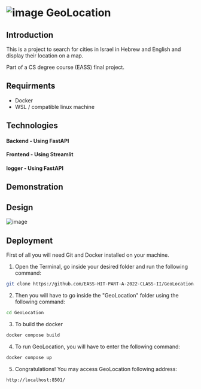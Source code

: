 # ![image](https://user-images.githubusercontent.com/108284950/218310916-06c816d9-47c6-4afe-bb4b-a853b0d09cb1.png)                              GeoLocation  


## Introduction
This is a project to search for cities in Israel in Hebrew and English and display their location on a map.

Part of a CS degree course (EASS) final project.


## Requirments
-	Docker
-	WSL / compatible linux machine


## Technologies
#### Backend - Using FastAPI

#### Frontend - Using Streamlit

#### logger - Using FastAPI


## Demonstration


## Design

![image](https://user-images.githubusercontent.com/108284950/218311174-94b950ef-1a62-4106-94ab-7136b25d63d5.png)


## Deployment
First of all you will need Git and Docker installed on your machine.
1.	Open the Terminal, go inside your desired folder and run the following command:
```bash
git clone https://github.com/EASS-HIT-PART-A-2022-CLASS-II/GeoLocation.git
```
2.	Then you will have to go inside the "GeoLocation" folder using the following command:
```bash
cd GeoLocation
```
3.	To build the docker
```bash
docker compose build
```
4.	To run GeoLocation, you will have to enter the following command:
```bash
docker compose up
```
5.	Congratulations! You may access GeoLocation following address:
```bash
http://localhost:8501/
```




